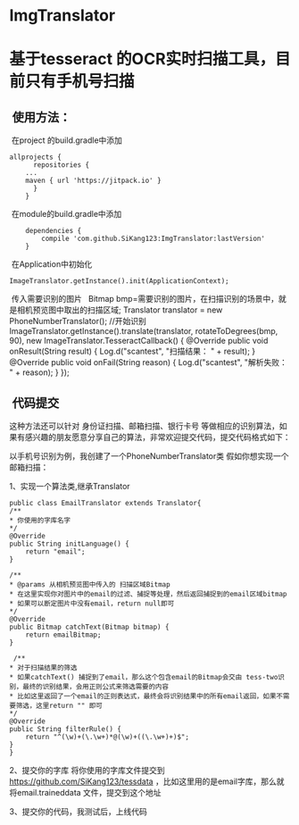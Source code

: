 # ImgTranslator
基于tesseract 的OCR实时扫描工具，目前只有手机号扫描
=================
  
  使用方法：
  --------
  
  在project 的build.gradle中添加

	allprojects {
	      repositories {
		...
		maven { url 'https://jitpack.io' }
	      }
	    }
  
  在module的build.gradle中添加
  
    	dependencies {
	        compile 'com.github.SiKang123:ImgTranslator:lastVersion'
	    }
      
  在Application中初始化
  
	ImageTranslator.getInstance().init(ApplicationContext);
     
  传入需要识别的图片
  
    Bitmap bmp=需要识别的图片，在扫描识别的场景中，就是相机预览图中取出的扫描区域;
    Translator translator = new PhoneNumberTranslator();
    //开始识别
    ImageTranslator.getInstance().translate(translator, rotateToDegrees(bmp, 90), new ImageTranslator.TesseractCallback() {
      @Override
      public void onResult(String result) {
        Log.d("scantest", "扫描结果：  " + result);
      }
      @Override
      public void onFail(String reason) {
        Log.d("scantest", "解析失败：  " + reason);
      }
    });
  
  
  代码提交
  ------------------
  这种方法还可以针对 身份证扫描、邮箱扫描、银行卡号 等做相应的识别算法，如果有感兴趣的朋友愿意分享自己的算法，非常欢迎提交代码，提交代码格式如下：
  
  以手机号识别为例，我创建了一个PhoneNumberTranslator类
  假如你想实现一个邮箱扫描：
  
  1、实现一个算法类,继承Translator
  
    public class EmailTranslator extends Translator{
    /**
    * 你使用的字库名字
    */
    @Override
    public String initLanguage() {
        return "email";
    }

    /**
    * @params 从相机预览图中传入的 扫描区域Bitmap
    * 在这里实现你对图片中的email的过滤、捕捉等处理，然后返回捕捉到的email区域bitmap
    * 如果可以断定图片中没有email，return null即可
    */
    @Override
    public Bitmap catchText(Bitmap bitmap) {
        return emailBitmap;
    }

     /**
    * 对于扫描结果的筛选
    * 如果catchText() 捕捉到了email，那么这个包含email的Bitmap会交由 tess-two识别，最终的识别结果，会用正则公式来筛选需要的内容
    * 比如这里返回了一个email的正则表达式，最终会将识别结果中的所有email返回，如果不需要筛选，这里return "" 即可
    */
    @Override
    public String filterRule() {
        return "^(\w)+(\.\w+)*@(\w)+((\.\w+)+)$";
    }
    }

2、提交你的字库
   将你使用的字库文件提交到 https://github.com/SiKang123/tessdata ，比如这里用的是email字库，那么就将email.traineddata 文件，提交到这个地址
   
3、提交你的代码，我测试后，上线代码
